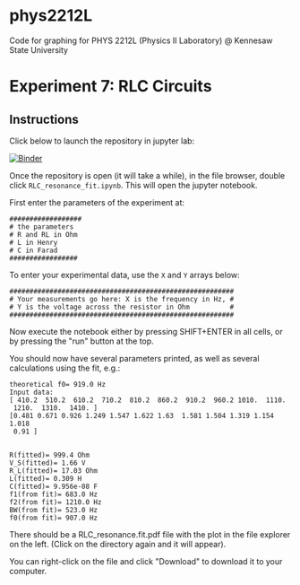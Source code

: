 # phys2212L
Code for graphing for PHYS 2212L (Physics II Laboratory) @ Kennesaw State University

# Experiment 7: RLC Circuits
## Instructions

Click below to launch the repository in jupyter lab: 

[![Binder](https://mybinder.org/badge_logo.svg)](https://mybinder.org/v2/gh/apapaefs/phys2212L/HEAD)

Once the repository is open (it will take a while), in the file browser, double click ```RLC_resonance_fit.ipynb```. This will open the jupyter notebook.

First enter the parameters of the experiment at:

```
##################
# the parameters
# R and RL in Ohm
# L in Henry
# C in Farad
#################
```

To enter your experimental data, use the ```X``` and ```Y``` arrays below:

```
########################################################
# Your measurements go here: X is the frequency in Hz, #
# Y is the voltage across the resistor in Ohm          #
########################################################
```

Now execute the notebook either by pressing SHIFT+ENTER in all cells, or by pressing the "run" button at the top.

You should now have several parameters printed, as well as several calculations using the fit, e.g.:

```
theoretical f0= 919.0 Hz
Input data:
[ 410.2  510.2  610.2  710.2  810.2  860.2  910.2  960.2 1010.  1110.
 1210.  1310.  1410. ]
[0.481 0.671 0.926 1.249 1.547 1.622 1.63  1.581 1.504 1.319 1.154 1.018
 0.91 ]


R(fitted)= 999.4 Ohm
V_S(fitted)= 1.66 V
R_L(fitted)= 17.03 Ohm
L(fitted)= 0.309 H
C(fitted)= 9.956e-08 F
f1(from fit)= 683.0 Hz
f2(from fit)= 1210.0 Hz
BW(from fit)= 523.0 Hz
f0(from fit)= 907.0 Hz
```

There should be a RLC_resonance.fit.pdf file with the plot in the file explorer on the left. (Click on the directory again and it will appear).

You can right-click on the file and click "Download" to download it to your computer. 



